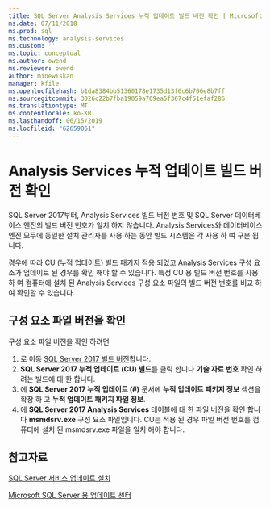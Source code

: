 ```yaml
---
title: SQL Server Analysis Services 누적 업데이트 빌드 버전 확인 | Microsoft Docs
ms.date: 07/11/2018
ms.prod: sql
ms.technology: analysis-services
ms.custom: ''
ms.topic: conceptual
ms.author: owend
ms.reviewer: owend
author: minewiskan
manager: kfile
ms.openlocfilehash: b1da8384bb51360178e1735d13f6c6b706e8b7ff
ms.sourcegitcommit: 3026c22b7fba19059a769ea5f367c4f51efaf286
ms.translationtype: MT
ms.contentlocale: ko-KR
ms.lasthandoff: 06/15/2019
ms.locfileid: "62659061"
---
```

# <a name="verify-analysis-services-cumulative-update-build-version"></a>Analysis Services 누적 업데이트 빌드 버전 확인

SQL Server 2017부터, Analysis Services 빌드 버전 번호 및 SQL Server 데이터베이스 엔진의 빌드 버전 번호가 일치 하지 않습니다. Analysis Services와 데이터베이스 엔진 모두에 동일한 설치 관리자를 사용 하는 동안 빌드 시스템은 각 사용 하 여 구분 됩니다.

 경우에 따라 CU (누적 업데이트) 빌드 패키지 적용 되었고 Analysis Services 구성 요소가 업데이트 된 경우를 확인 해야 할 수 있습니다. 특정 CU 용 빌드 버전 번호를 사용 하 여 컴퓨터에 설치 된 Analysis Services 구성 요소 파일의 빌드 버전 번호를 비교 하 여 확인할 수 있습니다.

## <a name="verify-component-file-version"></a>구성 요소 파일 버전을 확인

구성 요소 파일 버전을 확인 하려면 

1. 로 이동 [SQL Server 2017 빌드 버전](https://support.microsoft.com/help/4047329)합니다. 
2. **SQL Server 2017 누적 업데이트 (CU) 빌드**를 클릭 합니다 **기술 자료 번호** 확인 하려는 빌드에 대 한 합니다.
3. 에 **SQL Server 2017 누적 업데이트 (#)** 문서에 **누적 업데이트 패키지 정보** 섹션을 확장 하 고 **누적 업데이트 패키지 파일 정보**.
4. 에 **SQL Server 2017 Analysis Services** 테이블에 대 한 파일 버전을 확인 합니다 **msmdsrv.exe** 구성 요소 파일입니다. CU는 적용 된 경우 파일 버전 번호를 컴퓨터에 설치 된 msmdsrv.exe 파일을 일치 해야 합니다.

## <a name="see-also"></a>참고자료  

[SQL Server 서비스 업데이트 설치](../../database-engine/install-windows/install-sql-server-servicing-updates.md)  

[Microsoft SQL Server 용 업데이트 센터](https://msdn.microsoft.com/library/ff803383.aspx)
  
  
